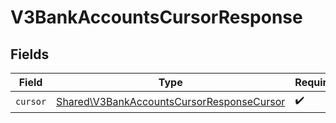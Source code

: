 # V3BankAccountsCursorResponse


## Fields

| Field                                                                                                  | Type                                                                                                   | Required                                                                                               | Description                                                                                            |
| ------------------------------------------------------------------------------------------------------ | ------------------------------------------------------------------------------------------------------ | ------------------------------------------------------------------------------------------------------ | ------------------------------------------------------------------------------------------------------ |
| `cursor`                                                                                               | [Shared\V3BankAccountsCursorResponseCursor](../../Models/Shared/V3BankAccountsCursorResponseCursor.md) | :heavy_check_mark:                                                                                     | N/A                                                                                                    |